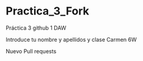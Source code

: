 # Practica_3_Fork
Práctica 3 github 1 DAW


Introduce tu nombre y apellidos y clase
Carmen 6W


Nuevo Pull requests
